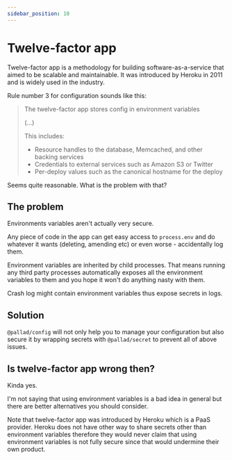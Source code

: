 ```yaml
---
sidebar_position: 10
---
```


# Twelve-factor app

Twelve-factor app is a methodology for building software-as-a-service that aimed to be scalable and maintainable.
 It was introduced by Heroku in 2011 and is widely used in the industry.

Rule number 3 for configuration sounds like this:
> The twelve-factor app stores config in environment variables
> 
> (...)
> 
> This includes:
>  
> * Resource handles to the database, Memcached, and other backing services
> * Credentials to external services such as Amazon S3 or Twitter
> * Per-deploy values such as the canonical hostname for the deploy

Seems quite reasonable. What is the problem with that?

## The problem

Environments variables aren't actually very secure.

Any piece of code in the app can get easy access to `process.env` and do whatever it wants (deleting, amending etc) 
or even worse - accidentally log them.

Environment variables are inherited by child processes. 
That means running any third party processes automatically exposes all the environment variables to them and you hope it won't do anything nasty with them.

Crash log might contain environment variables thus expose secrets in logs.

## Solution

`@pallad/config` will not only help you to manage your configuration but also secure it by wrapping secrets with `@pallad/secret` to prevent all of above issues.

## Is twelve-factor app wrong then?

Kinda yes.
 
I'm not saying that using environment variables is a bad idea in general but there are better alternatives you should consider.

Note that twelve-factor app was introduced by Heroku which is a PaaS provider. Heroku does not have other way to share
 secrets other than environment variables therefore they would never claim that using 
 environment variables is not fully secure since that would undermine their own product.


